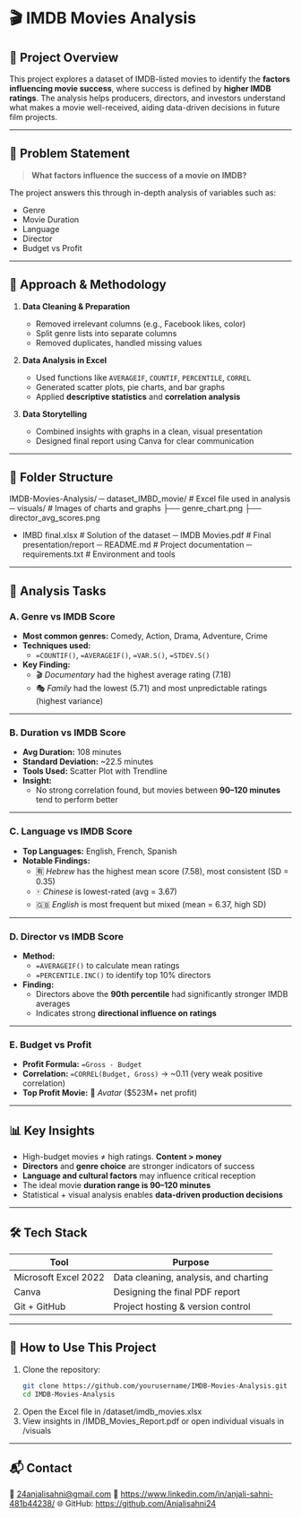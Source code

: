 # 🎬 IMDB Movies Analysis

## 📌 Project Overview

This project explores a dataset of IMDB-listed movies to identify the **factors influencing movie success**, where success is defined by **higher IMDB ratings**. The analysis helps producers, directors, and investors understand what makes a movie well-received, aiding data-driven decisions in future film projects.

---

## 🎯 Problem Statement

> **What factors influence the success of a movie on IMDB?**

The project answers this through in-depth analysis of variables such as:
- Genre
- Movie Duration
- Language
- Director
- Budget vs Profit

---

## 🧭 Approach & Methodology

1. **Data Cleaning & Preparation**
   - Removed irrelevant columns (e.g., Facebook likes, color)
   - Split genre lists into separate columns
   - Removed duplicates, handled missing values

2. **Data Analysis in Excel**
   - Used functions like `AVERAGEIF`, `COUNTIF`, `PERCENTILE`, `CORREL`
   - Generated scatter plots, pie charts, and bar graphs
   - Applied **descriptive statistics** and **correlation analysis**

3. **Data Storytelling**
   - Combined insights with graphs in a clean, visual presentation
   - Designed final report using Canva for clear communication

---

## 📁 Folder Structure

IMDB-Movies-Analysis/
─ dataset_IMBD_movie/ # Excel file used in analysis
─ visuals/ # Images of charts and graphs
 ├── genre_chart.png
 ├── director_avg_scores.png
- IMBD final.xlsx #   Solution of the dataset
─ IMDB Movies.pdf # Final presentation/report
─ README.md # Project documentation
─ requirements.txt # Environment and tools

---

## 🧪 Analysis Tasks

### A. Genre vs IMDB Score

- **Most common genres:** Comedy, Action, Drama, Adventure, Crime
- **Techniques used:**
  - `=COUNTIF()`, `=AVERAGEIF()`, `=VAR.S()`, `=STDEV.S()`
- **Key Finding:**  
  - 🎬 *Documentary* had the highest average rating (7.18)  
  - 🎭 *Family* had the lowest (5.71) and most unpredictable ratings (highest variance)

---

### B. Duration vs IMDB Score

- **Avg Duration:** 108 minutes  
- **Standard Deviation:** ~22.5 minutes  
- **Tools Used:** Scatter Plot with Trendline  
- **Insight:**  
  - No strong correlation found, but movies between **90–120 minutes** tend to perform better

---

### C. Language vs IMDB Score

- **Top Languages:** English, French, Spanish  
- **Notable Findings:**
  - 🈶 *Hebrew* has the highest mean score (7.58), most consistent (SD = 0.35)  
  - 🀄 *Chinese* is lowest-rated (avg = 3.67)  
  - 🇬🇧 *English* is most frequent but mixed (mean = 6.37, high SD)

---

### D. Director vs IMDB Score

- **Method:**
  - `=AVERAGEIF()` to calculate mean ratings
  - `=PERCENTILE.INC()` to identify top 10% directors
- **Finding:**  
  - Directors above the **90th percentile** had significantly stronger IMDB averages  
  - Indicates strong **directional influence on ratings**

---

### E. Budget vs Profit

- **Profit Formula:** `=Gross - Budget`  
- **Correlation:** `=CORREL(Budget, Gross)` → ~0.11 (very weak positive correlation)  
- **Top Profit Movie:** 🎥 *Avatar* ($523M+ net profit)

---

## 📊 Key Insights

- High-budget movies ≠ high ratings. **Content > money**
- **Directors** and **genre choice** are stronger indicators of success
- **Language and cultural factors** may influence critical reception
- The ideal movie **duration range is 90–120 minutes**
- Statistical + visual analysis enables **data-driven production decisions**

---

## 🛠 Tech Stack

| Tool              | Purpose                                 |
|-------------------|------------------------------------------|
| Microsoft Excel 2022 | Data cleaning, analysis, and charting |
| Canva              | Designing the final PDF report          |
| Git + GitHub       | Project hosting & version control       |


---

## 🚀 How to Use This Project

1. Clone the repository:
   ```bash
   git clone https://github.com/yourusername/IMDB-Movies-Analysis.git
   cd IMDB-Movies-Analysis
2. Open the Excel file in /dataset/imdb_movies.xlsx
3. View insights in /IMDB_Movies_Report.pdf or open individual visuals in /visuals

---

## 📬 Contact
📧 24anjalisahni@gmail.com
🔗 https://www.linkedin.com/in/anjali-sahni-481b44238/
🌐 GitHub: https://github.com/Anjalisahni24
